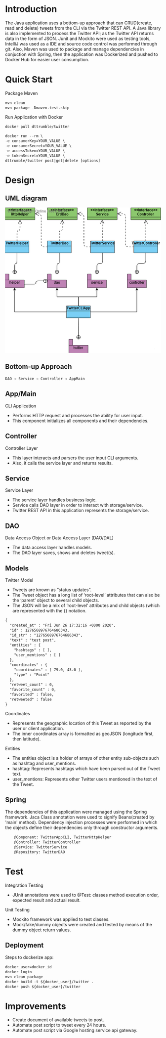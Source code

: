 # Introduction
The Java application uses a bottom-up approach that can CRUD(create, read and delete) tweets from the CLI via the Twitter REST API. A Java library is also implemented to process the Twitter API; as the Twitter API returns data in the form of JSON. Junit and Mockito were used as testing tools, IntelliJ was used as a IDE and source code control was performed through git. Also, Maven was used to package and manage dependencies in conjuction with Spring, then the application was Dockerized and pushed to Docker Hub for easier user consumption.

# Quick Start
Package Maven
```
mvn clean
mvn package -Dmaven.test.skip
```

Run Application with Docker
```
docker pull dttrumble/twitter
```
```
docker run --rm \
-e consumerKey=YOUR_VALUE \
-e consumerSecret=YOUR_VALUE \
-e accessToken=YOUR_VALUE \
-e tokenSecret=YOUR_VALUE \
dttrumble/twitter post|get|delete [options]
```
# Design
## UML diagram

![twitter uml](assets/twitterUML.png)
## Bottom-up Approach 
```
DAO → Service → Controller → AppMain
```
## App/Main
CLI Application
- Performs HTTP request and processes the ability for user input.
- This component initializes all components and their dependencies.
## Controller 
Controller Layer
- This layer interacts and parsers the user input CLI arguments.
- Also, it calls the service layer and returns results.
## Service 
Service Layer
- The service layer handles business logic. 
- Service calls DAO layer in order to interact with storage/service. 
- Twitter REST API in this application represents the storage/service.
## DAO
Data Access Object or Data Access Layer (DAO/DAL)
- The data access layer handles models. 
- The DAO layer saves, shows and deletes tweet(s).
## Models
Twitter Model</br>
- Tweets are known as “status updates”. 
- The Tweet object has a long list of ‘root-level’ attributes that can also be the ‘parent’ object to several child objects. 
- The JSON will be a mix of ‘root-level’ attributes and child objects (which are represented with the {} notation.
```
{
  "created_at" : "Fri Jun 26 17:32:16 +0000 2020",
  "id" : 1276568976764686343,
  "id_str" : "1276568976764686343",
  "text" : "test post",
  "entities" : {
    "hashtags" : [ ],
    "user_mentions" : [ ]
  },
  "coordinates" : {
    "coordinates" : [ 79.0, 43.0 ],
    "type" : "Point"
  },
  "retweet_count" : 0,
  "favorite_count" : 0,
  "favorited" : false,
  "retweeted" : false
}
```

Coordinates</br>
- Represents the geographic location of this Tweet as reported by the user or client application. 
- The inner coordinates array is formatted as geoJSON (longitude first, then latitude).


Entities</br>
- The entities object is a holder of arrays of other entity sub-objects such as hashtag and user_mentions.
- hashtag: Represents hashtags which have been parsed out of the Tweet text.
- user_mentions: Represents other Twitter users mentioned in the text of the Tweet.


## Spring
The dependencies of this application were managed using the Spring framework. Jaca Class annotation were used to signify Beans(created by 'main' method). Dependency injection processes were performed in which the objects define their dependencies only through constructor arguments. 
```
    @Component: TwitterAppCLI, TwitterHttpHelper
    @Controller: TwitterController
    @Service: TwitterService
    @Repository: TwitterDAO
```
# Test
Integration Testing</br>
- JUnit annotations were used to @Test: classes method execution order, expected result and actual result. 


Unit Testing</br>
- Mockito framework was applied to test classes. 
- Mock/fake/dummy objects were created and tested by means of the dummy object return values.

## Deployment
Steps to dockerize app:

```
docker_user=docker_id
docker login
mvn clean package
docker build -t ${docker_user}/twitter .
docker push ${docker_user}/twitter
```

# Improvements
- Create document of available tweets to post.
- Automate post script to tweet every 24 hours.
- Automate post script via Google hosting service api gateway.
